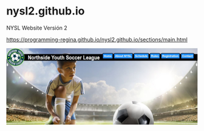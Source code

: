 # nysl2.github.io
NYSL Website Versión 2

https://programming-regina.github.io/nysl2.github.io/sections/main.html

![Home](https://github.com/programming-Regina/nysl2.github.io/blob/master/img/NYSL.JPG)


